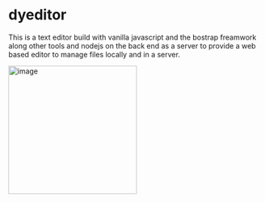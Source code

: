 # dyeditor
This is a text editor build with vanilla javascript and the bostrap freamwork along other tools and nodejs on the back end as a server to provide a web based editor to manage files locally and in a server. 

<img width="254" alt="image" src="https://github.com/user-attachments/assets/fc486130-8d03-4124-bdfd-1de0932cfe33" />
